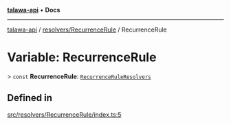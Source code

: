 [**talawa-api**](../../../README.md) • **Docs**

***

[talawa-api](../../../modules.md) / [resolvers/RecurrenceRule](../README.md) / RecurrenceRule

# Variable: RecurrenceRule

\> `const` **RecurrenceRule**: [`RecurrenceRuleResolvers`](../../../types/generatedGraphQLTypes/type-aliases/RecurrenceRuleResolvers.md)

## Defined in

[src/resolvers/RecurrenceRule/index.ts:5](https://github.com/PalisadoesFoundation/talawa-api/blob/60937520d7a29ccf883a9c6a7c2d186bae92a81b/src/resolvers/RecurrenceRule/index.ts#L5)
